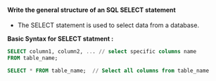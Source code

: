 #### Write the general structure of an SQL SELECT statement

- The SELECT statement is used to select data from a database.

<b>Basic Syntax for SELECT statment : </b>

```sql
SELECT column1, column2, ... // select specific columns name
FROM table_name;
```

```sql
SELECT * FROM table_name;  // Select all columns from table_name
```


